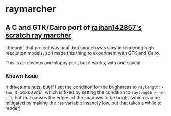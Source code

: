 # raymarcher
## A C and GTK/Cairo port of [raihan142857's scratch ray marcher](https://scratch.mit.edu/projects/403811864)
I thought that project was neat, but scratch was slow in rendering high resolution models, so I made this thing to experiment with GTK and Cairo.

This is an obvious and sloppy port, but it works, with one caveat

### Known Issue
It drives me nuts, but if I set the condition for the brightness to `raylength > len`, it looks awful, which is fixed by setting the condition to `raylength > len - 1`, but that causes the edges of the shadows to be bright (which can be mitigated by making the `res` variable insanely low, but that takes a while to render)
